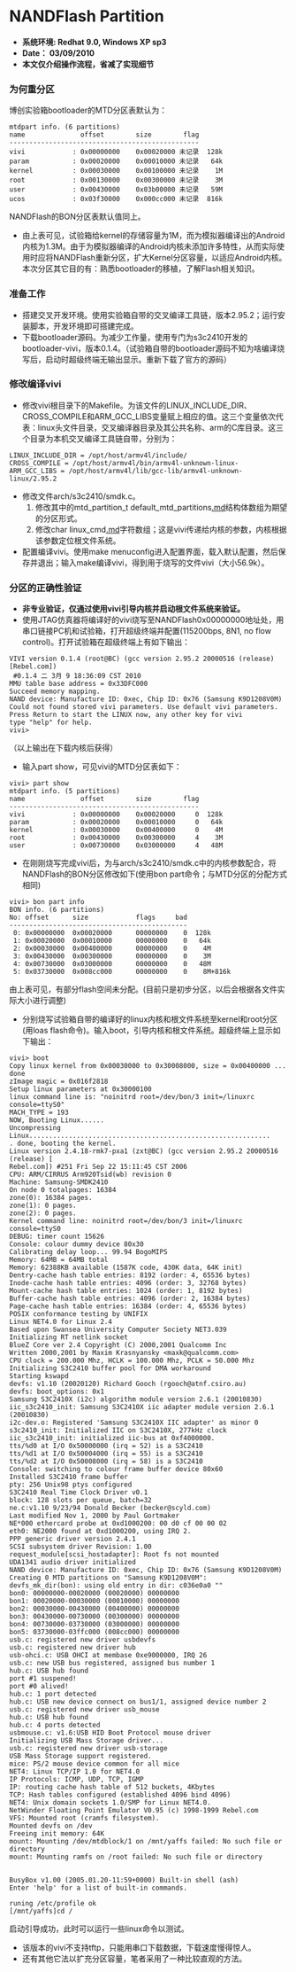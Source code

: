 # NANDFlash Partition #
  * **系统环境: Redhat 9.0, Windows XP sp3**
  * **Date： 03/09/2010**
  * **本文仅介绍操作流程，省减了实现细节**

### 为何重分区 ###

博创实验箱bootloader的MTD分区表默认为：
```
mtdpart info. (6 partitions)
name              offset        size        flag
------------------------------------------------
vivi            : 0x00000000    0x00020000 未记录  128k
param           : 0x00020000    0x00010000 未记录   64k
kernel          : 0x00030000    0x00100000 未记录    1M
root            : 0x00130000    0x00300000 未记录    3M
user            : 0x00430000    0x03b00000 未记录   59M
ucos            : 0x03f30000    0x000cc000 未记录  816k
```

NANDFlash的BON分区表默认值同上。
  * 由上表可见，试验箱给kernel的存储容量为1M，而为模拟器编译出的Android内核为1.3M。由于为模拟器编译的Android内核未添加许多特性，从而实际使用时应将NANDFlash重新分区，扩大Kernel分区容量，以适应Android内核。本次分区其它目的有：熟悉bootloader的移植，了解Flash相关知识。

### 准备工作 ###

  * 搭建交叉开发环境。使用实验箱自带的交叉编译工具链，版本2.95.2；运行安装脚本，开发环境即可搭建完成。
  * 下载bootloader源码。为减少工作量，使用专门为s3c2410开发的bootloader-vivi，版本0.1.4。（试验箱自带的bootloader源码不知为啥编译烧写后，启动时超级终端无输出显示。重新下载了官方的源码）

### 修改编译vivi ###

  * 修改vivi根目录下的Makefile。为该文件的LINUX\_INCLUDE\_DIR、CROSS\_COMPILE和ARM\_GCC\_LIBS变量赋上相应的值。这三个变量依次代表：linux头文件目录，交叉编译器目录及其公共名称、arm的C库目录。这三个目录为本机交叉编译工具链自带，分别为：
```
LINUX_INCLUDE_DIR = /opt/host/armv4l/include/
CROSS_COMPILE = /opt/host/armv4l/bin/armv4l-unknown-linux-
ARM_GCC_LIBS = /opt/host/armv4l/lib/gcc-lib/armv4l-unknown-linux/2.95.2
```
  * 修改文件arch/s3c2410/smdk.c。
    1. 修改其中的mtd\_partition\_t default\_mtd\_partitions[.md](.md)结构体数组为期望的分区形式。
    1. 修改char linux\_cmd[.md](.md)字符数组；这是vivi传递给内核的参数，内核根据该参数定位根文件系统。
  * 配置编译vivi。使用make menuconfig进入配置界面，载入默认配置，然后保存并退出；输入make编译vivi，得到用于烧写的文件vivi（大小56.9k）。

### 分区的正确性验证 ###

  * **非专业验证，仅通过使用vivi引导内核并启动根文件系统来验证。**
  * 使用JTAG仿真器将编译好的vivi烧写至NANDFlash0x00000000地址处，用串口链接PC机和试验箱，打开超级终端并配置(115200bps, 8N1, no flow control)。打开试验箱在超级终端上有如下输出：
```
VIVI version 0.1.4 (root@BC) (gcc version 2.95.2 20000516 (release) [Rebel.com])
 #0.1.4 二 3月 9 18:36:09 CST 2010
MMU table base address = 0x33DFC000
Succeed memory mapping.
NAND device: Manufacture ID: 0xec, Chip ID: 0x76 (Samsung K9D1208V0M)
Could not found stored vivi parameters. Use default vivi parameters.
Press Return to start the LINUX now, any other key for vivi
type "help" for help.
vivi>
```
（以上输出在下载内核后获得）
  * 输入part show，可见vivi的MTD分区表如下：
```
vivi> part show
mtdpart info. (5 partitions)
name              offset        size        flag
------------------------------------------------
vivi            : 0x00000000    0x00020000     0  128k
param           : 0x00020000    0x00010000     0   64k
kernel          : 0x00030000    0x00400000     0    4M
root            : 0x00430000    0x00300000     4    3M
user            : 0x00730000    0x03000000     4   48M
```
  * 在刚刚烧写完成vivi后，为与arch/s3c2410/smdk.c中的内核参数配合，将NANDFlash的BON分区修改如下(使用bon part命令；与MTD分区的分配方式相同)
```
vivi> bon part info
BON info. (6 partitions)
No: offset      size            flags     bad
---------------------------------------------
 0: 0x00000000  0x00020000      00000000    0  128k
 1: 0x00020000  0x00010000      00000000    0   64k
 2: 0x00030000  0x00400000      00000000    0    4M
 3: 0x00430000  0x00300000      00000000    0    3M
 4: 0x00730000  0x03000000      00000000    0   48M
 5: 0x03730000  0x008cc000      00000000    0    8M+816k
```
由上表可见，有部分flash空间未分配。(目前只是初步分区，以后会根据各文件实际大小进行调整)
  * 分别烧写试验箱自带的编译好的linux内核和根文件系统至kernel和root分区(用loas flash命令)。输入boot，引导内核和根文件系统。超级终端上显示如下输出：
```
vivi> boot
Copy linux kernel from 0x00030000 to 0x30008000, size = 0x00400000 ... done
zImage magic = 0x016f2818
Setup linux parameters at 0x30000100
linux command line is: "noinitrd root=/dev/bon/3 init=/linuxrc console=ttyS0"
MACH_TYPE = 193
NOW, Booting Linux......
Uncompressing Linux.............................................................
. done, booting the kernel.
Linux version 2.4.18-rmk7-pxa1 (zxt@BC) (gcc version 2.95.2 20000516 (release) [
Rebel.com]) #251 Fri Sep 22 15:11:45 CST 2006
CPU: ARM/CIRRUS Arm920Tsid(wb) revision 0
Machine: Samsung-SMDK2410
On node 0 totalpages: 16384
zone(0): 16384 pages.
zone(1): 0 pages.
zone(2): 0 pages.
Kernel command line: noinitrd root=/dev/bon/3 init=/linuxrc console=ttyS0
DEBUG: timer count 15626
Console: colour dummy device 80x30
Calibrating delay loop... 99.94 BogoMIPS
Memory: 64MB = 64MB total
Memory: 62388KB available (1587K code, 430K data, 64K init)
Dentry-cache hash table entries: 8192 (order: 4, 65536 bytes)
Inode-cache hash table entries: 4096 (order: 3, 32768 bytes)
Mount-cache hash table entries: 1024 (order: 1, 8192 bytes)
Buffer-cache hash table entries: 4096 (order: 2, 16384 bytes)
Page-cache hash table entries: 16384 (order: 4, 65536 bytes)
POSIX conformance testing by UNIFIX
Linux NET4.0 for Linux 2.4
Based upon Swansea University Computer Society NET3.039
Initializing RT netlink socket
BlueZ Core ver 2.4 Copyright (C) 2000,2001 Qualcomm Inc
Written 2000,2001 by Maxim Krasnyansky <maxk@qualcomm.com>
CPU clock = 200.000 Mhz, HCLK = 100.000 Mhz, PCLK = 50.000 Mhz
Initializing S3C2410 buffer pool for DMA workaround
Starting kswapd
devfs: v1.10 (20020120) Richard Gooch (rgooch@atnf.csiro.au)
devfs: boot_options: 0x1
Samsung S3C2410X (i2c) algorithm module version 2.6.1 (20010830)
iic_s3c2410_init: Samsung S3C2410X iic adapter module version 2.6.1 (20010830)
i2c-dev.o: Registered 'Samsung S3C2410X IIC adapter' as minor 0
s3c2410_init: Initialized IIC on S3C2410X, 277kHz clock
iic_s3c2410_init: initialized iic-bus at 0xf4000000.
tts/%d0 at I/O 0x50000000 (irq = 52) is a S3C2410
tts/%d1 at I/O 0x50004000 (irq = 55) is a S3C2410
tts/%d2 at I/O 0x50008000 (irq = 58) is a S3C2410
Console: switching to colour frame buffer device 80x60
Installed S3C2410 frame buffer
pty: 256 Unix98 ptys configured
S3C2410 Real Time Clock Driver v0.1
block: 128 slots per queue, batch=32
ne.c:v1.10 9/23/94 Donald Becker (becker@scyld.com)
Last modified Nov 1, 2000 by Paul Gortmaker
NE*000 ethercard probe at 0xd1000200: 00 d0 cf 00 00 02
eth0: NE2000 found at 0xd1000200, using IRQ 2.
PPP generic driver version 2.4.1
SCSI subsystem driver Revision: 1.00
request_module[scsi_hostadapter]: Root fs not mounted
UDA1341 audio driver initialized
NAND device: Manufacture ID: 0xec, Chip ID: 0x76 (Samsung K9D1208V0M)
Creating 0 MTD partitions on "Samsung K9D1208V0M":
devfs_mk_dir(bon): using old entry in dir: c036e0a0 ""
bon0: 00000000-00020000 (00020000) 00000000
bon1: 00020000-00030000 (00010000) 00000000
bon2: 00030000-00430000 (00400000) 00000000
bon3: 00430000-00730000 (00300000) 00000000
bon4: 00730000-03730000 (03000000) 00000000
bon5: 03730000-03ffc000 (008cc000) 00000000
usb.c: registered new driver usbdevfs
usb.c: registered new driver hub
usb-ohci.c: USB OHCI at membase 0xe9000000, IRQ 26
usb.c: new USB bus registered, assigned bus number 1
hub.c: USB hub found
port #1 suspened!
port #0 alived!
hub.c: 1 port detected
hub.c: USB new device connect on bus1/1, assigned device number 2
usb.c: registered new driver usb_mouse
hub.c: USB hub found
hub.c: 4 ports detected
usbmouse.c: v1.6:USB HID Boot Protocol mouse driver
Initializing USB Mass Storage driver...
usb.c: registered new driver usb-storage
USB Mass Storage support registered.
mice: PS/2 mouse device common for all mice
NET4: Linux TCP/IP 1.0 for NET4.0
IP Protocols: ICMP, UDP, TCP, IGMP
IP: routing cache hash table of 512 buckets, 4Kbytes
TCP: Hash tables configured (established 4096 bind 4096)
NET4: Unix domain sockets 1.0/SMP for Linux NET4.0.
NetWinder Floating Point Emulator V0.95 (c) 1998-1999 Rebel.com
VFS: Mounted root (cramfs filesystem).
Mounted devfs on /dev
Freeing init memory: 64K
mount: Mounting /dev/mtdblock/1 on /mnt/yaffs failed: No such file or directory
mount: Mounting ramfs on /root failed: No such file or directory


BusyBox v1.00 (2005.01.20-11:59+0000) Built-in shell (ash)
Enter 'help' for a list of built-in commands.

runing /etc/profile ok
[/mnt/yaffs]cd /
```
启动引导成功，此时可以运行一些linux命令以测试。

  * 该版本的vivi不支持tftp，只能用串口下载数据，下载速度慢得惊人。
  * 还有其他它法以扩充分区容量，笔者采用了一种比较直观的方法。